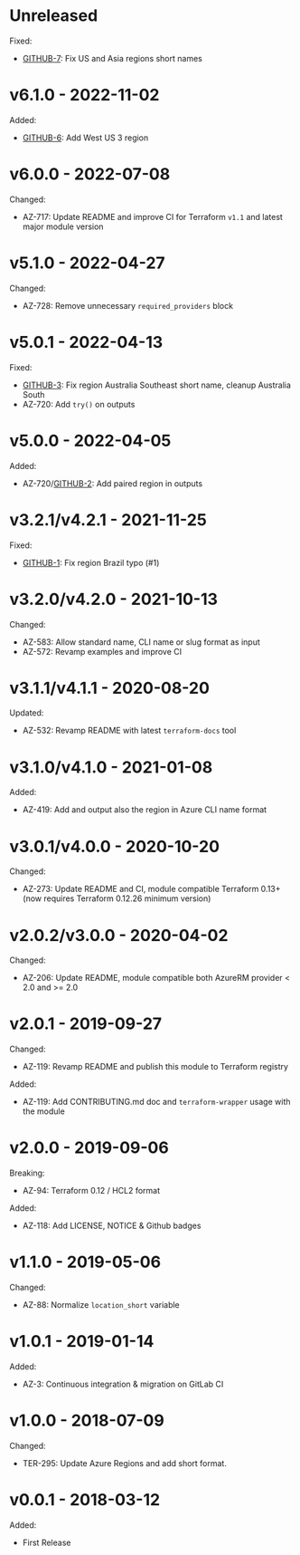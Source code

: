# Unreleased

Fixed:
  * [GITHUB-7](https://github.com/claranet/terraform-azurerm-regions/issues/7): Fix US and Asia regions short names

# v6.1.0 - 2022-11-02

Added:
  * [GITHUB-6](https://github.com/claranet/terraform-azurerm-regions/pull/6): Add West US 3 region

# v6.0.0 - 2022-07-08

Changed:
  * AZ-717: Update README and improve CI for Terraform `v1.1` and latest major module version

# v5.1.0 - 2022-04-27

Changed:
  * AZ-728: Remove unnecessary `required_providers` block

# v5.0.1 - 2022-04-13

Fixed:
  * [GITHUB-3](https://github.com/claranet/terraform-azurerm-regions/issues/3): Fix region Australia Southeast short name, cleanup Australia South
  * AZ-720: Add `try()` on outputs

# v5.0.0 - 2022-04-05

Added:
  * AZ-720/[GITHUB-2](https://github.com/claranet/terraform-azurerm-regions/issues/2): Add paired region in outputs

# v3.2.1/v4.2.1 - 2021-11-25

Fixed:
  * [GITHUB-1](https://github.com/claranet/terraform-azurerm-regions/pull/1): Fix region Brazil typo (#1)

# v3.2.0/v4.2.0 - 2021-10-13

Changed:
  * AZ-583: Allow standard name, CLI name or slug format as input
  * AZ-572: Revamp examples and improve CI

# v3.1.1/v4.1.1 - 2020-08-20

Updated:
  * AZ-532: Revamp README with latest `terraform-docs` tool

# v3.1.0/v4.1.0 - 2021-01-08

Added:
  * AZ-419: Add and output also the region in Azure CLI name format

# v3.0.1/v4.0.0 - 2020-10-20

Changed:
  * AZ-273: Update README and CI, module compatible Terraform 0.13+ (now requires Terraform 0.12.26 minimum version)

# v2.0.2/v3.0.0 - 2020-04-02

Changed:
  * AZ-206: Update README, module compatible both AzureRM provider < 2.0 and >= 2.0

# v2.0.1 - 2019-09-27

Changed:
  * AZ-119: Revamp README and publish this module to Terraform registry

Added:
  * AZ-119: Add CONTRIBUTING.md doc and `terraform-wrapper` usage with the module

# v2.0.0 - 2019-09-06

Breaking:
  * AZ-94: Terraform 0.12 / HCL2 format

Added:
  * AZ-118: Add LICENSE, NOTICE & Github badges

# v1.1.0 - 2019-05-06

Changed:
  * AZ-88: Normalize `location_short` variable

# v1.0.1 - 2019-01-14

Added:
  * AZ-3: Continuous integration & migration on GitLab CI

# v1.0.0 - 2018-07-09

Changed:
  * TER-295: Update Azure Regions and add short format.

# v0.0.1 - 2018-03-12

Added:
  * First Release
